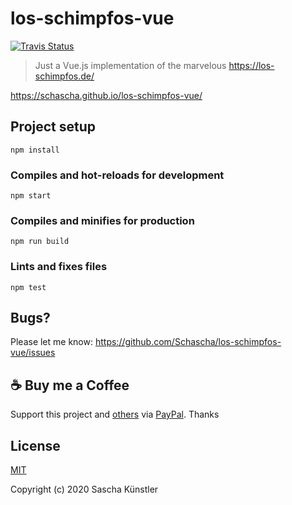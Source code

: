 # los-schimpfos-vue

[![Travis Status](https://travis-ci.com/Schascha/los-schimpfos-vue.svg?branch=master)](https://travis-ci.com/Schascha/los-schimpfos-vue)

> Just a Vue.js implementation of the marvelous https://los-schimpfos.de/

https://schascha.github.io/los-schimpfos-vue/

## Project setup
```
npm install
```

### Compiles and hot-reloads for development
```
npm start
```

### Compiles and minifies for production
```
npm run build
```

### Lints and fixes files
```
npm test
```

## Bugs?

Please let me know: https://github.com/Schascha/los-schimpfos-vue/issues

## :coffee: Buy me a Coffee

Support this project and [others](https://github.com/Schascha?tab=repositories) via [PayPal](https://www.paypal.me/LosZahlos). Thanks

## License

[MIT](./LICENSE)

Copyright (c) 2020 Sascha Künstler
